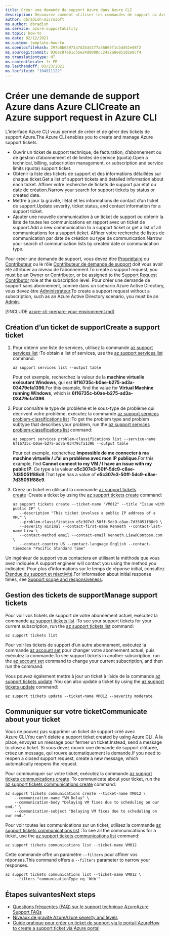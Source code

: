 ```yaml
---
title: Créer une demande de support Azure dans Azure CLI
description: Découvrez comment utiliser les commandes de support az Azure CLI pour créer, mettre à jour et gérer les demandes de support Azure.
author: dbradish-microsoft
ms.author: dbradish
ms.service: azure-supportability
ms.topic: how-to
ms.date: 02/12/2021
ms.custom: template-how-to
ms.openlocfilehash: 297b8b65973a7d2b3d377a56865f1cbdd42e08f2
ms.sourcegitcommit: 936ec07eb1c56e24d8000cc24a2a0e05102e0cf4
ms.translationtype: HT
ms.contentlocale: fr-FR
ms.lasthandoff: 03/23/2021
ms.locfileid: "104911122"
---
```

# <a name="create-an-azure-support-request-in-azure-cli"></a><span data-ttu-id="fbba1-103">Créer une demande de support Azure dans Azure CLI</span><span class="sxs-lookup"><span data-stu-id="fbba1-103">Create an Azure support request in Azure CLI</span></span>

<span data-ttu-id="fbba1-104">L’interface Azure CLI vous permet de créer et de gérer des tickets de support Azure.</span><span class="sxs-lookup"><span data-stu-id="fbba1-104">The Azure CLI enables you to create and manage Azure support tickets.</span></span>

- <span data-ttu-id="fbba1-105">Ouvrir un ticket de support technique, de facturation, d’abonnement ou de gestion d’abonnement et de limites de service (quota).</span><span class="sxs-lookup"><span data-stu-id="fbba1-105">Open a technical, billing, subscription management, or subscription and service limits (quota) support ticket.</span></span>
- <span data-ttu-id="fbba1-106">Obtenir la liste des tickets de support et des informations détaillées sur chaque ticket.</span><span class="sxs-lookup"><span data-stu-id="fbba1-106">Get a list of support tickets and detailed information about each ticket.</span></span> <span data-ttu-id="fbba1-107">Affiner votre recherche de tickets de support par état ou date de création.</span><span class="sxs-lookup"><span data-stu-id="fbba1-107">Narrow your search for support tickets by status or created date.</span></span>
- <span data-ttu-id="fbba1-108">Mettre à jour la gravité, l’état et les informations de contact d’un ticket de support.</span><span class="sxs-lookup"><span data-stu-id="fbba1-108">Update severity, ticket status, and contact information for a support ticket.</span></span>
- <span data-ttu-id="fbba1-109">Ajouter une nouvelle communication à un ticket de support ou obtenir la liste de toutes les communications en rapport avec un ticket de support.</span><span class="sxs-lookup"><span data-stu-id="fbba1-109">Add a new communication to a support ticket or get a list of all communications for a support ticket.</span></span> <span data-ttu-id="fbba1-110">Affiner votre recherche de listes de communication par date de création ou type de communication.</span><span class="sxs-lookup"><span data-stu-id="fbba1-110">Narrow your search of communication lists by created date or communication type.</span></span>

<span data-ttu-id="fbba1-111">Pour créer une demande de support, vous devez être [Propriétaire](/azure/role-based-access-control/built-in-roles#owner) ou [Contributeur](/azure/role-based-access-control/built-in-roles#contributor) ou le rôle [Contributeur de demande de support](/azure/role-based-access-control/built-in-roles#support-request-contributor) doit vous avoir été attribuer au niveau de l’abonnement.</span><span class="sxs-lookup"><span data-stu-id="fbba1-111">To create a support request, you must be an [Owner](/azure/role-based-access-control/built-in-roles#owner) or [Contributor](/azure/role-based-access-control/built-in-roles#contributor), or be assigned to the [Support Request Contributor](/azure/role-based-access-control/built-in-roles#support-request-contributor) role at the subscription level.</span></span> <span data-ttu-id="fbba1-112">Pour créer une demande de support sans abonnement, comme dans un scénario Azure Active Directory, vous devez être [Administrateur](/azure/active-directory/roles/permissions-reference).</span><span class="sxs-lookup"><span data-stu-id="fbba1-112">To create a support request without a subscription, such as an Azure Active Directory scenario, you must be an [Admin](/azure/active-directory/roles/permissions-reference).</span></span>

[!INCLUDE [azure-cli-prepare-your-environment.md](includes/azure-cli-prepare-your-environment.md)]

## <a name="create-a-support-ticket"></a><span data-ttu-id="fbba1-113">Création d’un ticket de support</span><span class="sxs-lookup"><span data-stu-id="fbba1-113">Create a support ticket</span></span>

1. <span data-ttu-id="fbba1-114">Pour obtenir une liste de services, utilisez la commande [az support services list](/cli/azure/ext/support/support/services#ext_support_az_support_services_list) :</span><span class="sxs-lookup"><span data-stu-id="fbba1-114">To obtain a list of services, use the [az support services list](/cli/azure/ext/support/support/services#ext_support_az_support_services_list) command:</span></span>

   ```azurecli
   az support services list --output table
   ```

   <span data-ttu-id="fbba1-115">Pour cet exemple, recherchez la valeur de la **machine virtuelle exécutant Windows**, qui est **6f16735c-b0ae-b275-ad3a-03479cfa1396**.</span><span class="sxs-lookup"><span data-stu-id="fbba1-115">For this example, find the value for **Virtual Machine running Windows**, which is **6f16735c-b0ae-b275-ad3a-03479cfa1396**.</span></span>

1. <span data-ttu-id="fbba1-116">Pour connaître le type de problème et le sous-type de problème qui décrivent votre problème, exécutez la commande [az support services problem-classifications list](/cli/azure/ext/support/support/services/problem-classifications#ext_support_az_support_services_problem_classifications_list) :</span><span class="sxs-lookup"><span data-stu-id="fbba1-116">To get the problem type and problem subtype that describes your problem, run the [az support services problem-classifications list](/cli/azure/ext/support/support/services/problem-classifications#ext_support_az_support_services_problem_classifications_list) command:</span></span>

   ```azurecli
   az support services problem-classifications list --service-name 6f16735c-b0ae-b275-ad3a-03479cfa1396 --output table
   ```

   <span data-ttu-id="fbba1-117">Pour cet exemple, recherchez **Impossible de me connecter à ma machine virtuelle / J’ai un problème avec mon IP publique**.</span><span class="sxs-lookup"><span data-stu-id="fbba1-117">For this example, find **Cannot connect to my VM / I have an issue with my public IP**.</span></span> <span data-ttu-id="fbba1-118">Ce type a la valeur **e5c307e3-50ff-5dc9-c8ae-7d35051f88c9**.</span><span class="sxs-lookup"><span data-stu-id="fbba1-118">That type has a value of **e5c307e3-50ff-5dc9-c8ae-7d35051f88c9**.</span></span>

1. <span data-ttu-id="fbba1-119">Créez un ticket en utilisant la commande [az support tickets create](/cli/azure/ext/support/support/tickets#ext_support_az_support_tickets_create) :</span><span class="sxs-lookup"><span data-stu-id="fbba1-119">Create a ticket by using the [az support tickets create](/cli/azure/ext/support/support/tickets#ext_support_az_support_tickets_create) command:</span></span>

   ```azurecli
   az support tickets create --ticket-name "VM012" --title "Issue with public IP" \
      --description "This ticket involves a public IP address of a VM." \
      --problem-classification e5c307e3-50ff-5dc9-c8ae-7d35051f88c9 \
      --severity minimal --contact-first-name Kenneth --contact-last-name Liew \
      --contact-method email --contact-email Kenneth.Liew@Contoso.com \
      --contact-country US --contact-language English --contact-timezone "Pacific Standard Time"
   ```

<span data-ttu-id="fbba1-120">Un ingénieur de support vous contactera en utilisant la méthode que vous avez indiquée.</span><span class="sxs-lookup"><span data-stu-id="fbba1-120">A support engineer will contact you using the method you indicated.</span></span> <span data-ttu-id="fbba1-121">Pour plus d’informations sur le temps de réponse initial, consultez [Étendue du support et réactivité](/support/plans/response/).</span><span class="sxs-lookup"><span data-stu-id="fbba1-121">For information about initial response times, see [Support scope and responsiveness](/support/plans/response/).</span></span>

## <a name="manage-support-tickets"></a><span data-ttu-id="fbba1-122">Gestion des tickets de support</span><span class="sxs-lookup"><span data-stu-id="fbba1-122">Manage support tickets</span></span>

<span data-ttu-id="fbba1-123">Pour voir vos tickets de support de votre abonnement actuel, exécutez la commande [az support tickets list](/cli/azure/ext/support/support/tickets#ext_support_az_support_tickets_list) :</span><span class="sxs-lookup"><span data-stu-id="fbba1-123">To see your support tickets for your current subscription, run the [az support tickets list](/cli/azure/ext/support/support/tickets#ext_support_az_support_tickets_list) command:</span></span>

```azurecli
az support tickets list
```

<span data-ttu-id="fbba1-124">Pour voir les tickets de support d’un autre abonnement, exécutez la commande [az account set](/cli/azure/account#az_account_set) pour changer votre abonnement actuel, puis exécutez la commande.</span><span class="sxs-lookup"><span data-stu-id="fbba1-124">To see support tickets in another subscription, run the [az account set](/cli/azure/account#az_account_set) command to change your current subscription, and then run the command.</span></span>

<span data-ttu-id="fbba1-125">Vous pouvez également mettre à jour un ticket à l’aide de la commande [az support tickets update](/cli/azure/ext/support/support/tickets#ext_support_az_support_tickets_update) :</span><span class="sxs-lookup"><span data-stu-id="fbba1-125">You can also update a ticket by using the [az support tickets update](/cli/azure/ext/support/support/tickets#ext_support_az_support_tickets_update) command:</span></span>

```azurecli
az support tickets update --ticket-name VM012 --severity moderate
```

## <a name="communicate-about-your-ticket"></a><span data-ttu-id="fbba1-126">Communiquer sur votre ticket</span><span class="sxs-lookup"><span data-stu-id="fbba1-126">Communicate about your ticket</span></span>

<span data-ttu-id="fbba1-127">Vous ne pouvez pas supprimer un ticket de support créé avec Azure CLI.</span><span class="sxs-lookup"><span data-stu-id="fbba1-127">You can't delete a support ticket created by using Azure CLI.</span></span> <span data-ttu-id="fbba1-128">À la place, envoyez un message pour fermer un ticket.</span><span class="sxs-lookup"><span data-stu-id="fbba1-128">Instead, send a message to close a ticket.</span></span> <span data-ttu-id="fbba1-129">Si vous devez rouvrir une demande de support clôturée, créez un message, qui rouvre automatiquement la demande.</span><span class="sxs-lookup"><span data-stu-id="fbba1-129">If you need to reopen a closed support request, create a new message, which automatically reopens the request.</span></span>

<span data-ttu-id="fbba1-130">Pour communiquer sur votre ticket, exécutez la commande [az support tickets communications create](/cli/azure/ext/support/support/tickets/communications#ext_support_az_support_tickets_communications_create) :</span><span class="sxs-lookup"><span data-stu-id="fbba1-130">To communicate about your ticket, run the [az support tickets communications create](/cli/azure/ext/support/support/tickets/communications#ext_support_az_support_tickets_communications_create) command:</span></span>

```azurecli
az support tickets communications create --ticket-name VM012 \
    --communication-name "VM Delay" \
    --communication-body "Delaying VM fixes due to scheduling on our end." \
    --communication-subject "Delaying VM fixes due to scheduling on our end."
```

<span data-ttu-id="fbba1-131">Pour voir toutes les communications sur un ticket, utilisez la commande [az support tickets communications list](/cli/azure/ext/support/support/tickets/communications#ext_support_az_support_tickets_communications_list) :</span><span class="sxs-lookup"><span data-stu-id="fbba1-131">To see all the communications for a ticket, use the [az support tickets communications list](/cli/azure/ext/support/support/tickets/communications#ext_support_az_support_tickets_communications_list) command:</span></span>

```azurecli
az support tickets communications list --ticket-name VM012
```

<span data-ttu-id="fbba1-132">Cette commande offre un paramètre `--filters` pour affiner vos réponses.</span><span class="sxs-lookup"><span data-stu-id="fbba1-132">This command offers a `--filters` parameter to narrow your responses.</span></span>

```azurecli
az support tickets communications list --ticket-name VM012 \
    --filters "communicationType eq 'Web'"
```

## <a name="next-steps"></a><span data-ttu-id="fbba1-133">Étapes suivantes</span><span class="sxs-lookup"><span data-stu-id="fbba1-133">Next steps</span></span>

- [<span data-ttu-id="fbba1-134">Questions fréquentes (FAQ) sur le support technique Azure</span><span class="sxs-lookup"><span data-stu-id="fbba1-134">Azure Support FAQs</span></span>](https://azure.microsoft.com/support/faq/)
- [<span data-ttu-id="fbba1-135">Niveaux de gravité Azure</span><span class="sxs-lookup"><span data-stu-id="fbba1-135">Azure severity and levels</span></span>](https://azure.microsoft.com/support/plans/response/)
- [<span data-ttu-id="fbba1-136">Guide pratique pour créer un ticket de support via le portail Azure</span><span class="sxs-lookup"><span data-stu-id="fbba1-136">How to create a support ticket via Azure portal</span></span>](/azure/azure-portal/supportability/how-to-create-azure-support-request)
